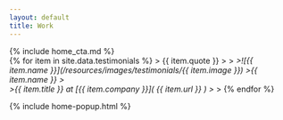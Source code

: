 ```yaml
---
layout: default
title: Work
---
```


<div class="pure-g">
  <div class="pure-u-1-2 bg-1">
		<div class="padded-box">
{% include home_cta.md %}  
		</div>
  </div>
  <div class="pure-u-1-2" markdown="1">
{% for item in site.data.testimonials %}
> {{ item.quote }}
>
><em>
>![{{ item.name }}](/resources/images/testimonials/{{ item.image  }}) 
>{{ item.name }}
><br />
>{{ item.title }} at [{{ item.company }}]( {{ item.url }} )
></em>
>
{% endfor %}
  </div>
</div>

{% include home-popup.html %}
